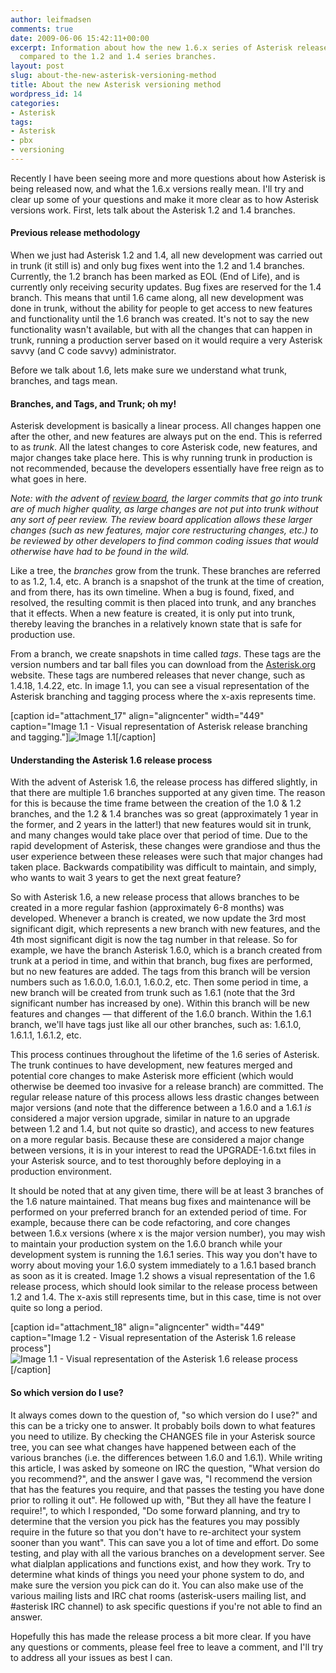 ```yaml
---
author: leifmadsen
comments: true
date: 2009-06-06 15:42:11+00:00
excerpt: Information about how the new 1.6.x series of Asterisk releases are published
  compared to the 1.2 and 1.4 series branches.
layout: post
slug: about-the-new-asterisk-versioning-method
title: About the new Asterisk versioning method
wordpress_id: 14
categories:
- Asterisk
tags:
- Asterisk
- pbx
- versioning
---
```


Recently I have been seeing more and more questions about how Asterisk is being released now, and what the 1.6.x versions really mean. I'll try and clear up some of your questions and make it more clear as to how Asterisk versions work. First, lets talk about the Asterisk 1.2 and 1.4 branches.


#### Previous release methodology


When we just had Asterisk 1.2 and 1.4, all new development was carried out in trunk (it still is) and only bug fixes went into the 1.2 and 1.4 branches. Currently, the 1.2 branch has been marked as EOL (End of Life), and is currently only receiving security updates. Bug fixes are reserved for the 1.4 branch. This means that until 1.6 came along, all new development was done in trunk, without the ability for people to get access to new features and functionality until the 1.6 branch was created. It's not to say the new functionality wasn't available, but with all the changes that can happen in trunk, running a production server based on it would require a very Asterisk savvy (and C code savvy) administrator.

Before we talk about 1.6, lets make sure we understand what trunk, branches, and tags mean.


#### Branches, and Tags, and Trunk; oh my!


Asterisk development is basically a linear process. All changes happen one after the other, and new features are always put on the end. This is referred to as _trunk_. All the latest changes to core Asterisk code, new features, and major changes take place here. This is why running trunk in production is not recommended, because the developers essentially have free reign as to what goes in here.

_Note: with the advent of [review board](http://www.review-board.org/), the larger commits that go into trunk are of much higher quality, as large changes are not put into trunk without any sort of peer review. The review board application allows these larger changes (such as new features, major core restructuring changes, etc.) to be reviewed by other developers to find common coding issues that would otherwise have had to be found in the wild._

Like a tree, the _branches_ grow from the trunk. These branches are referred to as 1.2, 1.4, etc. A branch is a snapshot of the trunk at the time of creation, and from there, has its own timeline. When a bug is found, fixed, and resolved, the resulting commit is then placed into trunk, and any branches that it effects. When a new feature is created, it is only put into trunk, thereby leaving the branches in a relatively known state that is safe for production use.

From a branch, we create snapshots in time called _tags_. These tags are the version numbers and tar ball files you can download from the [Asterisk.org](http://www.asterisk.org) website. These tags are numbered releases that never change, such as 1.4.18, 1.4.22, etc. In image 1.1, you can see a visual representation of the Asterisk branching and tagging process where the x-axis represents time.

[caption id="attachment_17" align="aligncenter" width="449" caption="Image 1.1 - Visual representation of Asterisk release branching and tagging."]![Image 1.1](http://leifmadsen.files.wordpress.com/2009/06/asterisk_release_tree.jpg)[/caption]


#### Understanding the Asterisk 1.6 release process


With the advent of Asterisk 1.6, the release process has differed slightly, in that there are multiple 1.6 branches supported at any given time. The reason for this is because the time frame between the creation of the 1.0 & 1.2 branches, and the 1.2 & 1.4 branches was so great (approximately 1 year in the former, and 2 years in the latter!) that new features would sit in trunk, and many changes would take place over that period of time. Due to the rapid development of Asterisk, these changes were grandiose and thus the user experience between these releases were such that major changes had taken place. Backwards compatibility was difficult to maintain, and simply, who wants to wait 3 years to get the next great feature?

So with Asterisk 1.6, a new release process that allows branches to be created in a more regular fashion (approximately 6-8 months) was developed. Whenever a branch is created, we now update the 3rd most significant digit, which represents a new branch with new features, and the 4th most significant digit is now the tag number in that release. So for example, we have the branch Asterisk 1.6.0, which is a branch created from trunk at a period in time, and within that branch, bug fixes are performed, but no new features are added. The tags from this branch will be version numbers such as 1.6.0.0, 1.6.0.1, 1.6.0.2, etc. Then some period in time, a new branch will be created from trunk such as 1.6.1 (note that the 3rd significant number has increased by one). Within this branch will be new features and changes — that different of the 1.6.0 branch. Within the 1.6.1 branch, we'll have tags just like all our other branches, such as: 1.6.1.0, 1.6.1.1, 1.6.1.2, etc.

This process continues throughout the lifetime of the 1.6 series of Asterisk. The trunk continues to have development, new features merged and potential core changes to make Asterisk more efficient (which would otherwise be deemed too invasive for a release branch) are committed. The regular release nature of this process allows less drastic changes between major versions (and note that the difference between a 1.6.0 and a 1.6.1 *is* considered a major version upgrade, similar in nature to an upgrade between 1.2 and 1.4, but not quite so drastic), and access to new features on a more regular basis. Because these are considered a major change between versions, it is in your interest to read the UPGRADE-1.6.txt files in your Asterisk source, and to test thoroughly before deploying in a production environment.

It should be noted that at any given time, there will be at least 3 branches of the 1.6 nature maintained. That means bug fixes and maintenance will be performed on your preferred branch for an extended period of time. For example, because there can be code refactoring, and core changes between 1.6.x versions (where x is the major version number), you may wish to maintain your production system on the 1.6.0 branch while your development system is running the 1.6.1 series. This way you don't have to worry about moving your 1.6.0 system immediately to a 1.6.1 based branch as soon as it is created. Image 1.2 shows a visual representation of the 1.6 release process, which should look similar to the release process between 1.2 and 1.4. The x-axis still represents time, but in this case, time is not over quite so long a period.





[caption id="attachment_18" align="aligncenter" width="449" caption="Image 1.2 - Visual representation of the Asterisk 1.6 release process"]![Image 1.1 - Visual representation of the Asterisk 1.6 release process](http://leifmadsen.files.wordpress.com/2009/06/asterisk_1-6_release_tree.jpg)[/caption]


#### So which version do I use?


It always comes down to the question of, "so which version do I use?" and this can be a tricky one to answer. It probably boils down to what features you need to utilize. By checking the CHANGES file in your Asterisk source tree, you can see what changes have happened between each of the various branches (i.e. the differences between 1.6.0 and 1.6.1). While writing this article, I was asked by someone on IRC the question, "What version do you recommend?", and the answer I gave was, "I recommend the version that has the features you require, and that passes the testing you have done prior to rolling it out". He followed up with, "But they all have the feature I require!", to which I responded, "Do some forward planning, and try to determine that the version you pick has the features you may possibly require in the future so that you don't have to re-architect your system sooner than you want". This can save you a lot of time and effort. Do some testing, and play with all the various branches on a development server. See what dialplan applications and functions exist, and how they work. Try to determine what kinds of things you need your phone system to do, and make sure the version you pick can do it. You can also make use of the various mailing lists and IRC chat rooms (asterisk-users mailing list, and #asterisk IRC channel) to ask specific questions if you're not able to find an answer.

Hopefully this has made the release process a bit more clear. If you have any questions or comments, please feel free to leave a comment, and I'll try to address all your issues as best I can.
